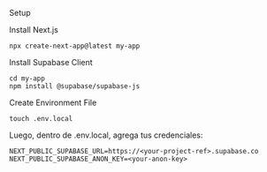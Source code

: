 Setup 

Install Next.js

    npx create-next-app@latest my-app

Install Supabase Client

    cd my-app
    npm install @supabase/supabase-js

Create Environment File

    touch .env.local

Luego, dentro de .env.local, agrega tus credenciales:

    NEXT_PUBLIC_SUPABASE_URL=https://<your-project-ref>.supabase.co
    NEXT_PUBLIC_SUPABASE_ANON_KEY=<your-anon-key>

